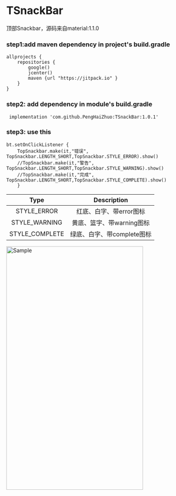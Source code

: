 # TSnackBar
顶部Snackbar，源码来自material:1.1.0

### step1:add maven dependency in project's build.gradle

```
allprojects {
    repositories {
        google()
        jcenter()
        maven {url "https://jitpack.io" }
    }
}
```

### step2: add dependency in module's build.gradle
```
 implementation 'com.github.PengHaiZhuo:TSnackBar:1.0.1'
```

### step3: use this
```
bt.setOnClickListener {
    TopSnackbar.make(it,"错误", TopSnackbar.LENGTH_SHORT,TopSnackbar.STYLE_ERROR).show()
    //TopSnackbar.make(it,"警告", TopSnackbar.LENGTH_SHORT,TopSnackbar.STYLE_WARNING).show()
    //TopSnackbar.make(it,"完成", TopSnackbar.LENGTH_SHORT,TopSnackbar.STYLE_COMPLETE).show()
    }
```

Type|Description
|:--:|:--:|
STYLE_ERROR|红底、白字、带error图标
STYLE_WARNING|黄底、篮字、带warning图标
STYLE_COMPLETE|绿底、白字、带complete图标

<img src="https://i.loli.net/2020/07/31/gTospmi2AMXIh6P.png" alt="Sample"  width="360" height="640">

